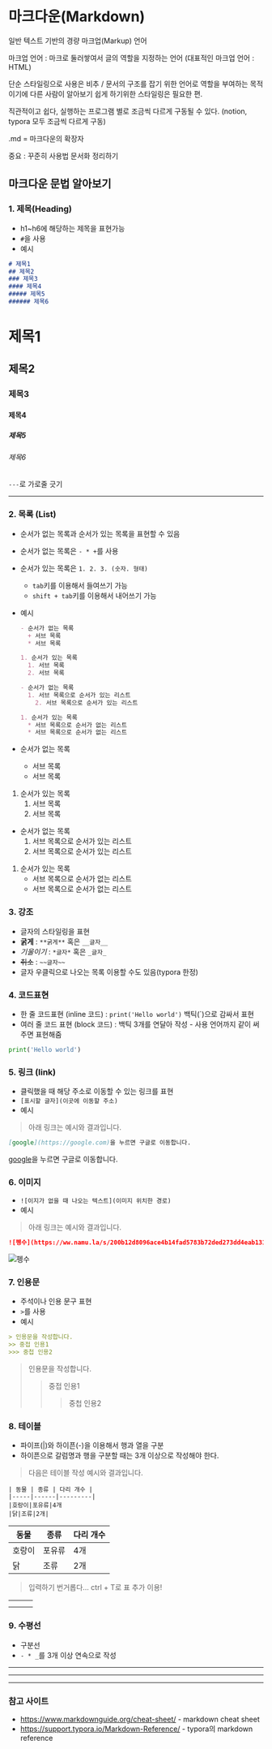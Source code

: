 # 마크다운(Markdown)

일반 텍스트 기반의 경량 마크업(Markup) 언어

마크업 언어 : 마크로 둘러쌓여서 글의 역할을 지정하는 언어 (대표적인 마크업 언어 : HTML)

단순 스타일링으로 사용은 비추 / 문서의 구조를 잡기 위한 언어로 역할을 부여하는 목적이기에 다른 사람이 알아보기 쉽게 하기위한 스타일링은 필요한 편.

직관적이고 쉽다, 실행하는 프로그램 별로 조금씩 다르게 구동될 수 있다. (notion, typora 모두 조금씩 다르게 구동)

.md = 마크다운의 확장자

중요 : 꾸준히 사용법 문서화 정리하기



## 마크다운 문법 알아보기



### 1. 제목(Heading)

* h1~h6에 해당하는 제목을 표현가능
* `#`을 사용
* 예시

```markdown
# 제목1
## 제목2
### 제목3
#### 제목4
##### 제목5
###### 제목6
```

# 제목1
## 제목2
### 제목3
#### 제목4
##### 제목5
###### 제목6

`---`로 가로줄 긋기

---



### 2. 목록 (List)

*  순서가 없는 목록과 순서가 있는 목록을 표현할 수 있음

* 순서가 없는 목록은 `- * +`를 사용

* 순서가 있는 목록은 `1. 2. 3. (숫자. 형태)`

  * `tab`키를 이용해서 들여쓰기 가능
  * `shift + tab`키를 이용해서 내어쓰기 가능

* 예시

  ```markdown
  - 순서가 없는 목록
  	+ 서브 목록
  	* 서브 목록
  
  1. 순서가 있는 목록
  	1. 서브 목록
  	2. 서브 목록
  
  - 순서가 없는 목록
  	1. 서브 목록으로 순서가 있는 리스트
      2. 서브 목록으로 순서가 있는 리스트
  
  1. 순서가 있는 목록
  	* 서브 목록으로 순서가 없는 리스트
  	* 서브 목록으로 순서가 없는 리스트
  ```

- 순서가 없는 목록
	+ 서브 목록
	
	* 서브 목록



1. 순서가 있는 목록
	1. 서브 목록
	2. 서브 목록



- 순서가 없는 목록
	1. 서브 목록으로 순서가 있는 리스트
    2. 서브 목록으로 순서가 있는 리스트



1. 순서가 있는 목록
	* 서브 목록으로 순서가 없는 리스트
	* 서브 목록으로 순서가 없는 리스트



### 3. 강조

* 글자의 스타일링을 표현
* **굵게** : `**굵게**` 혹은 `__글자__`
* *기울이기* : `*글자*` 혹은 `_글자_`
* ~~취소~~ : `~~글자~~`
* 글자 우클릭으로 나오는 목록 이용할 수도 있음(typora 한정)



### 4. 코드표현

* 한 줄 코드표현 (inline 코드) : `print('Hello world')` 백틱(`)으로 감싸서 표현
* 여러 줄 코드 표현 (block 코드) : 백틱 3개를 연달아 작성 - 사용 언어까지 같이 써주면 표현해줌

```python
print('Hello world')
```



### 5. 링크 (link)

* 클릭했을 때 해당 주소로 이동할 수 있는 링크를 표현
* `[표시할 글자](이곳에 이동할 주소)`
* 예시

> 아래 링크는 예시와 결과입니다.

```markdown
[google](https://google.com)을 누르면 구글로 이동합니다.
```

[google](https://google.com)을 누르면 구글로 이동합니다.



### 6. 이미지

* `![이지가 없을 때 나오는 텍스트](이미지 위치한 경로)`
* 예시

> 아래 링크는 예시와 결과입니다.

```markdown
![펭수](https://ww.namu.la/s/200b12d8096ace4b14fad5783b72ded273dd4eab1317b6a3455a7ab95e80d06d7d49f4dd92ffb9502afa4e9be50398e229fba3e3541e3a77f64d3e480d3e0e347cc652051363ecff054134ce1dc9d640)
```

![펭수](https://ww.namu.la/s/200b12d8096ace4b14fad5783b72ded273dd4eab1317b6a3455a7ab95e80d06d7d49f4dd92ffb9502afa4e9be50398e229fba3e3541e3a77f64d3e480d3e0e347cc652051363ecff054134ce1dc9d640)



### 7. 인용문

* 주석이나 인용 문구 표현
* `>`를 사용
* 예시

```markdown
> 인용문을 작성합니다.
>> 중접 인용1
>>> 중첩 인용2
```

> 인용문을 작성합니다.
> > 중접 인용1
> >
> > > 중첩 인용2



### 8. 테이블

* 파이프(|)와 하이픈(-)을 이용해서 행과 열을 구분
* 하이픈으로 갈럼명과 행을 구분할 때는 3개 이상으로 작성해야 한다.

> 다음은 테이블 작성 예시와 결과입니다.

```
| 동물 | 종류 | 다리 개수 |
|-----|------|---------|
|호랑이|포유류|4개
|닭|조류|2개|
```

| 동물   | 종류   | 다리 개수 |
| ------ | ------ | --------- |
| 호랑이 | 포유류 | 4개       |
| 닭     | 조류   | 2개       |

> 입력하기 번거롭다... ctrl + T로 표 추가 이용!

|      |      |      |
| ---- | ---- | ---- |
|      |      |      |
|      |      |      |



### 9. 수평선

* 구분선
* `- * _`를 3개 이상 연속으로 작성

---

***

___



### 참고 사이트

* https://www.markdownguide.org/cheat-sheet/ - markdown cheat sheet
* https://support.typora.io/Markdown-Reference/ - typora의 markdown reference

